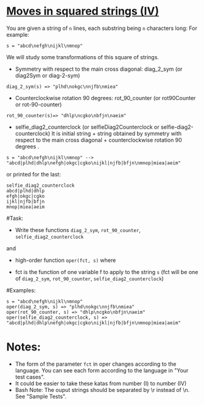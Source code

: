 # [Moves in squared strings (IV)](https://www.codewars.com/kata/moves-in-squared-strings-iv "https://www.codewars.com/kata/56dbf59b0a10feb08c000227")

You are given a string of `n` lines, each substring being `n` characters long: For example:

`s = "abcd\nefgh\nijkl\nmnop"`

We will study some transformations of this square of strings.

- Symmetry with respect to the main cross diagonal: diag_2_sym (or diag2Sym or diag-2-sym)
```
diag_2_sym(s) => "plhd\nokgc\nnjfb\nmiea"
```
- Counterclockwise rotation 90 degrees: rot_90_counter (or rot90Counter or rot-90-counter)
```
rot_90_counter(s)=> "dhlp\ncgko\nbfjn\naeim"
```
- selfie_diag2_counterclock (or selfieDiag2Counterclock or selfie-diag2-counterclock)
It is initial string + string obtained by symmetry with respect to the main cross 
diagonal + counterclockwise rotation 90 degrees .
```
s = "abcd\nefgh\nijkl\nmnop" --> 
"abcd|plhd|dhlp\nefgh|okgc|cgko\nijkl|njfb|bfjn\nmnop|miea|aeim"
```
or printed for the last:

```
selfie_diag2_counterclock
abcd|plhd|dhlp
efgh|okgc|cgko
ijkl|njfb|bfjn
mnop|miea|aeim
```

#Task:
- Write these functions `diag_2_sym`, `rot_90_counter`, `selfie_diag2_counterclock`

and

- high-order function `oper(fct, s)` where

 - fct is the function of one variable f to apply to the string `s`
(fct will be one of `diag_2_sym`, `rot_90_counter`, `selfie_diag2_counterclock`)

#Examples:
```
s = "abcd\nefgh\nijkl\nmnop"
oper(diag_2_sym, s) => "plhd\nokgc\nnjfb\nmiea"
oper(rot_90_counter, s) => "dhlp\ncgko\nbfjn\naeim"
oper(selfie_diag2_counterclock, s) => "abcd|plhd|dhlp\nefgh|okgc|cgko\nijkl|njfb|bfjn\nmnop|miea|aeim"
```
# Notes:
- The form of the parameter `fct` in oper
changes according to the language. You can see each form according to the language in "Your test cases".
- It could be easier to take these katas from number (I) to number (IV)
- Bash Note: The ouput strings should be separated by \r instead of \n. See "Sample Tests".
